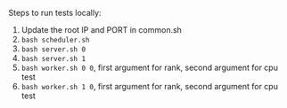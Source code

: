 Steps to run tests locally: 

1. Update the root IP and PORT in common.sh
2. `bash scheduler.sh`
3. `bash server.sh 0`
4. `bash server.sh 1`
5. `bash worker.sh 0 0`, first argument for rank, second argument for cpu test
6. `bash worker.sh 1 0`, first argument for rank, second argument for cpu test